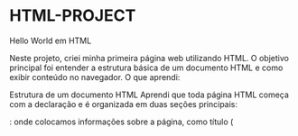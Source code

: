 # HTML-PROJECT

Hello World em HTML

Neste projeto, criei minha primeira página web utilizando HTML. O objetivo principal foi entender a estrutura básica de um documento HTML e como exibir conteúdo no navegador.
O que aprendi:

Estrutura de um documento HTML
Aprendi que toda página HTML começa com a declaração <!DOCTYPE html> e é organizada em duas seções principais:

<head>: onde colocamos informações sobre a página, como título (<title>) e metadados (<meta>).

<body>: onde colocamos o conteúdo visível para o usuário, como textos, imagens e links.

Elementos básicos de HTML

<h1>: usado para títulos principais.

<p>: usado para parágrafos de texto.

<meta charset="UTF-8">: define a codificação de caracteres, garantindo que acentos e símbolos apareçam corretamente.

<meta name="viewport" content="width=device-width, initial-scale=1.0">: garante que a página seja responsiva em dispositivos móveis.

Como abrir e visualizar a página
Aprendi que arquivos HTML podem ser abertos diretamente em qualquer navegador moderno, permitindo visualizar o conteúdo sem a necessidade de nenhum servidor.

Tecnologias utilizadas:

HTML5: Linguagem de marcação utilizada para estruturar o conteúdo da página.

Navegador Web: Chrome, Firefox, Edge ou qualquer outro para visualizar o resultado.

